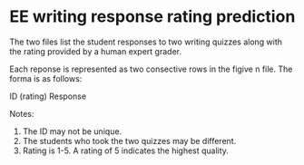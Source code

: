 # EE writing response rating prediction

The two files list the student responses to two writing quizzes along with the rating provided by a human expert grader.

Each reponse is represented as two consective rows in the figive n file. The forma is as follows:

ID (rating)
Response

Notes:
1. The ID may not be unique. 
2. The students who took the two quizzes may be different.
3. Rating is 1-5. A rating of 5 indicates the highest quality.
